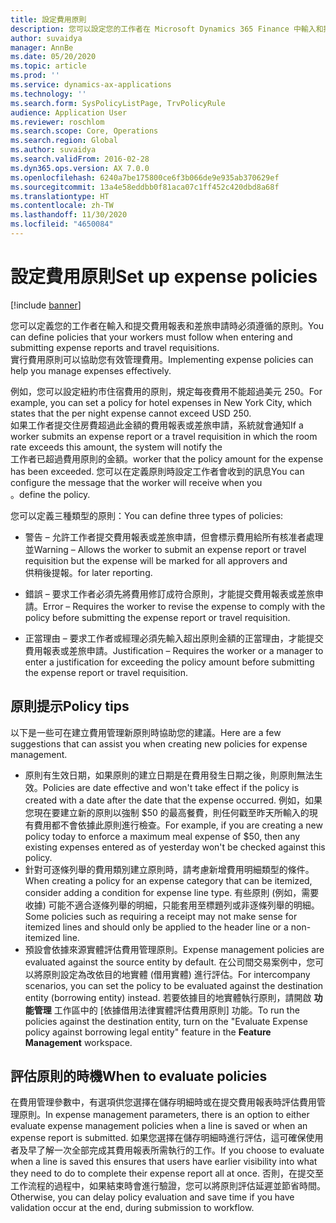 ```yaml
---
title: 設定費用原則
description: 您可以設定您的工作者在 Microsoft Dynamics 365 Finance 中輸入和提交費用報表和差旅申請時必須遵循的費用原則。
author: suvaidya
manager: AnnBe
ms.date: 05/20/2020
ms.topic: article
ms.prod: ''
ms.service: dynamics-ax-applications
ms.technology: ''
ms.search.form: SysPolicyListPage, TrvPolicyRule
audience: Application User
ms.reviewer: roschlom
ms.search.scope: Core, Operations
ms.search.region: Global
ms.author: suvaidya
ms.search.validFrom: 2016-02-28
ms.dyn365.ops.version: AX 7.0.0
ms.openlocfilehash: 6240a7be175800ce6f3b066de9e935ab370629ef
ms.sourcegitcommit: 13a4e58eddbb0f81aca07c1ff452c420dbd8a68f
ms.translationtype: HT
ms.contentlocale: zh-TW
ms.lasthandoff: 11/30/2020
ms.locfileid: "4650084"
---
```

# <a name="set-up-expense-policies"></a><span data-ttu-id="ffc43-103">設定費用原則</span><span class="sxs-lookup"><span data-stu-id="ffc43-103">Set up expense policies</span></span>

[!include [banner](../includes/banner.md)]

<span data-ttu-id="ffc43-104">您可以定義您的工作者在輸入和提交費用報表和差旅申請時必須遵循的原則。</span><span class="sxs-lookup"><span data-stu-id="ffc43-104">You can define policies that your workers must follow when entering and submitting expense reports and travel requisitions.</span></span>         
<span data-ttu-id="ffc43-105">實行費用原則可以協助您有效管理費用。</span><span class="sxs-lookup"><span data-stu-id="ffc43-105">Implementing expense policies can help you manage expenses effectively.</span></span>         

<span data-ttu-id="ffc43-106">例如，您可以設定紐約市住宿費用的原則，規定每夜費用不能超過美元 250。</span><span class="sxs-lookup"><span data-stu-id="ffc43-106">For example, you can set a policy for hotel expenses in New York City, which states that the per night expense cannot exceed USD 250.</span></span>       
<span data-ttu-id="ffc43-107">如果工作者提交住房費超過此金額的費用報表或差旅申請，系統就會通知</span><span class="sxs-lookup"><span data-stu-id="ffc43-107">If a worker submits an expense report or a travel requisition in which the room rate exceeds this amount, the system will notify the</span></span>        
<span data-ttu-id="ffc43-108">工作者已超過費用原則的金額。</span><span class="sxs-lookup"><span data-stu-id="ffc43-108">worker that the policy amount for the expense has been exceeded.</span></span> <span data-ttu-id="ffc43-109">您可以在定義原則時設定工作者會收到的訊息</span><span class="sxs-lookup"><span data-stu-id="ffc43-109">You can configure the message that the worker will receive when you</span></span>        
<span data-ttu-id="ffc43-110">。</span><span class="sxs-lookup"><span data-stu-id="ffc43-110">define the policy.</span></span>      
        
<span data-ttu-id="ffc43-111">您可以定義三種類型的原則：</span><span class="sxs-lookup"><span data-stu-id="ffc43-111">You can define three types of policies:</span></span>         
        
- <span data-ttu-id="ffc43-112">警告 – 允許工作者提交費用報表或差旅申請，但會標示費用給所有核准者處理並</span><span class="sxs-lookup"><span data-stu-id="ffc43-112">Warning – Allows the worker to submit an expense report or travel requisition but the expense will be marked for all approvers and</span></span>        
  <span data-ttu-id="ffc43-113">供稍後提報。</span><span class="sxs-lookup"><span data-stu-id="ffc43-113">for later reporting.</span></span>        

- <span data-ttu-id="ffc43-114">錯誤 – 要求工作者必須先將費用修訂成符合原則，才能提交費用報表或差旅申請。</span><span class="sxs-lookup"><span data-stu-id="ffc43-114">Error – Requires the worker to revise the expense to comply with the policy before submitting the expense report or travel requisition.</span></span>       
 
 - <span data-ttu-id="ffc43-115">正當理由 – 要求工作者或經理必須先輸入超出原則金額的正當理由，才能提交費用報表或差旅申請。</span><span class="sxs-lookup"><span data-stu-id="ffc43-115">Justification – Requires the worker or a manager to enter a justification for exceeding the policy amount before submitting the expense report or travel requisition.</span></span>        

## <a name="policy-tips"></a><span data-ttu-id="ffc43-116">原則提示</span><span class="sxs-lookup"><span data-stu-id="ffc43-116">Policy tips</span></span>
<span data-ttu-id="ffc43-117">以下是一些可在建立費用管理新原則時協助您的建議。</span><span class="sxs-lookup"><span data-stu-id="ffc43-117">Here are a few suggestions that can assist you when creating new policies for expense management.</span></span> 
* <span data-ttu-id="ffc43-118">原則有生效日期，如果原則的建立日期是在費用發生日期之後，則原則無法生效。</span><span class="sxs-lookup"><span data-stu-id="ffc43-118">Policies are date effective and won't take effect if the policy is created with a date after the date that the expense occurred.</span></span> <span data-ttu-id="ffc43-119">例如，如果您現在要建立新的原則以強制 $50 的最高餐費，則任何戳至昨天所輸入的現有費用都不會依據此原則進行檢查。</span><span class="sxs-lookup"><span data-stu-id="ffc43-119">For example, if you are creating a new policy today to enforce a maximum meal expense of $50, then any existing expenses entered as of yesterday won't be checked against this policy.</span></span>
* <span data-ttu-id="ffc43-120">針對可逐條列舉的費用類別建立原則時，請考慮新增費用明細類型的條件。</span><span class="sxs-lookup"><span data-stu-id="ffc43-120">When creating a policy for an expense category that can be itemized, consider adding a condition for expense line type.</span></span> <span data-ttu-id="ffc43-121">有些原則 (例如，需要收據) 可能不適合逐條列舉的明細，只能套用至標題列或非逐條列舉的明細。</span><span class="sxs-lookup"><span data-stu-id="ffc43-121">Some policies such as requiring a receipt may not make sense for itemized lines and should only be applied to the header line or a non-itemized line.</span></span> 
* <span data-ttu-id="ffc43-122">預設會依據來源實體評估費用管理原則。</span><span class="sxs-lookup"><span data-stu-id="ffc43-122">Expense management policies are evaluated against the source entity by default.</span></span> <span data-ttu-id="ffc43-123">在公司間交易案例中，您可以將原則設定為改依目的地實體 (借用實體) 進行評估。</span><span class="sxs-lookup"><span data-stu-id="ffc43-123">For intercompany scenarios, you can set the policy to be evaluated against the destination entity (borrowing entity) instead.</span></span> <span data-ttu-id="ffc43-124">若要依據目的地實體執行原則，請開啟 **功能管理** 工作區中的 [依據借用法律實體評估費用原則] 功能。</span><span class="sxs-lookup"><span data-stu-id="ffc43-124">To run the policies against the destination entity, turn on the "Evaluate Expense policy against borrowing legal entity" feature in the **Feature Management** workspace.</span></span>

## <a name="when-to-evaluate-policies"></a><span data-ttu-id="ffc43-125">評估原則的時機</span><span class="sxs-lookup"><span data-stu-id="ffc43-125">When to evaluate policies</span></span>

<span data-ttu-id="ffc43-126">在費用管理參數中，有選項供您選擇在儲存明細時或在提交費用報表時評估費用管理原則。</span><span class="sxs-lookup"><span data-stu-id="ffc43-126">In expense management parameters, there is an option to either evaluate expense management policies when a line is saved or when an expense report is submitted.</span></span> <span data-ttu-id="ffc43-127">如果您選擇在儲存明細時進行評估，這可確保使用者及早了解一次全部完成其費用報表所需執行的工作。</span><span class="sxs-lookup"><span data-stu-id="ffc43-127">If you choose to evaluate when a line is saved this ensures that users have earlier visibility into what they need to do to complete their expense report all at once.</span></span> <span data-ttu-id="ffc43-128">否則，在提交至工作流程的過程中，如果結束時會進行驗證，您可以將原則評估延遲並節省時間。</span><span class="sxs-lookup"><span data-stu-id="ffc43-128">Otherwise, you can delay policy evaluation and save time if you have validation occur at the end, during submission to workflow.</span></span>
